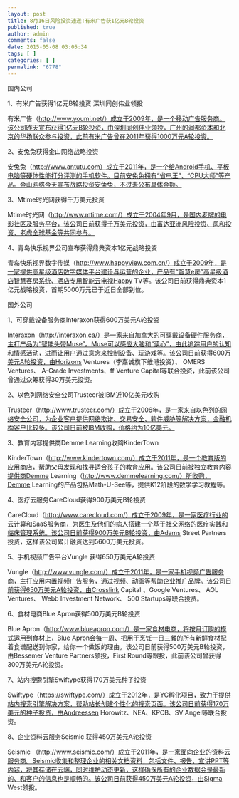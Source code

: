 ```yaml
---
layout: post
title: 8月16日风险投资速递:有米广告获1亿元B轮投资
published: true
author: admin
comments: false
date: 2015-05-08 03:05:34
tags: [ ]
categories: [ ]
permalink: "6778"
---
```



国内公司

1、有米广告获得1亿元B轮投资 深圳同创伟业领投

有米广告（http://www.youmi.net/）成立于2009年，是一个移动广告服务商。该公司昨天宣布获得1亿元B轮投资，由深圳同创伟业领投，广州的润都资本和北京的华扬联众参与投资，此前有米广告曾在2011年获得1000万元A轮投资。

2、安兔兔获得金山网络战略投资

安兔兔（http://www.antutu.com）成立于2011年，是一个给Android手机、平板电脑等硬体性能打分评测的手机软件。目前安兔兔拥有“省电王”、“CPU大师”等产品。金山网络今天宣布战略投资安兔兔，不过未公布具体金额。

3、Mtime时光网获得千万美元投资

Mtime时光网（http://www.mtime.com/）成立于2004年9月，是国内老牌的电影社区及服务平台，该公司日前获得千万美元投资，由富达亚洲风险投资、风和投资、老虎全球基金等共同参与。

4、青岛快乐视界公司宣布获得鼎典资本1亿元战略投资

青岛快乐视界数字传媒（http://www.happyview.com.cn/）成立于2009年，是一家提供高星级酒店数字媒体平台建设与运营的企业，产品有“智慧e房”高星级酒店智慧客房系统、酒店专用智能云电视Happy TV等。该公司日前获得鼎典资本1亿元战略投资，首期5000万元已于近日全部到位。

国外公司

1、可穿戴设备服务商Interaxon获得600万美元A轮投资

Interaxon（http://interaxon.ca/）是一家来自加拿大的可穿戴设备硬件服务商，主打产品为“智能头带Muse”。Muse可以感应大脑和“读心”，由此追踪用户的认知和情感活动，进而让用户通过意念来控制设备、玩游戏等。该公司日前获得600万美元A轮投资，由Horizons Ventures（李嘉诚旗下维港投资）、 OMERS Ventures、 A-Grade Investments、ff Venture Capital等联合投资，此前该公司曾通过众筹获得30万美元投资。

2、以色列网络安全公司Trusteer被IBM近10亿美元收购

Trusteer（http://www.trusteer.com/）成立于2006年，是一家来自以色列的网络安全公司，为企业客户提供网络欺诈、交易安全、软件威胁等解决方案，金融机构客户比较多。该公司日前被IBM收购，价格约为10亿美元。

3、教育内容提供商Demme Learning收购KinderTown

KinderTown（http://www.kindertown.com/）成立于2011年，是一个教育版的应用商店，帮助父母发现和找寻适合孩子的教育应用。该公司日前被独立教育内容提供商Demme Learning（http://www.demmelearning.com/）所收购，Demme Learning的产品包括Math-U-See等，提供K12阶段的数学学习教程等。

4、医疗云服务CareCloud获得900万美元B轮投资

CareCloud（http://www.carecloud.com/）成立于2009年，是一家医疗行业的云计算和SaaS服务商，为医生及他们的病人搭建一个基于社交网络的医疗实践和临床管理系统。该公司日前获得900万美元B轮投资，由Adams Street Partners投资，这样该公司累计融资达到5600万美元投资。

5、手机视频广告平台Vungle 获得650万美元A轮投资

Vungle（http://www.vungle.com/）成立于2011年，是一家手机视频广告服务商，主打应用内置视频广告服务，通过视频、动画等帮助企业推广品牌。该公司日前获得650万美元A轮投资，由Crosslink Capital 、Google Ventures、 AOL Ventures、 Webb Investment Network、 500 Startups等联合投资。

6、食材电商Blue Apron获得500万美元B轮投资

Blue Apron（http://www.blueapron.com/）是一家食材电商，将按月订购的模式运用到食材上，Blue Apron会每一周、把用于烹饪一日三餐的所有新鲜食材配着食谱配送到你家，给你一个做饭的理由。该公司日前获得500万美元B轮投资，由Bessemer Venture Partners领投，First Round等跟投，此前该公司曾获得300万美元A轮投资。

7、站内搜索引擎Swiftype获得170万美元种子投资

Swiftype（https://swiftype.com/）成立于2012年，是YC孵化项目，致力于提供站内搜索引擎解决方案，帮助站长创建个性化的搜索页面。该公司日前获得170万美元的种子投资，由Andreessen Horowitz、NEA、KPCB、SV Angel等联合投资。

8、企业资料云服务Seismic 获得450万美元A轮投资

Seismic （http://www.seismic.com/）成立于2011年，是一家面向企业的资料云服务商。Seismic收集和整理企业的相关文档资料，包括文件、报告、宣讲PPT等内容，将其存储在云端，同时维护动态更新，这样确保所有的企业数据会是最新的、和客户的信息也是顺畅的。该公司日前获得450万美元A轮投资，由Sigma West领投。